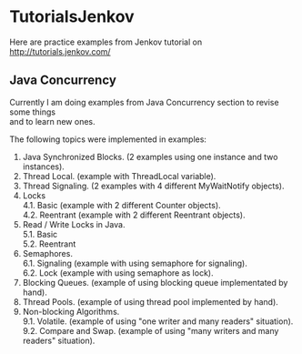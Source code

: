 # TutorialsJenkov
Here are practice examples from Jenkov tutorial on http://tutorials.jenkov.com/

## Java Concurrency
Currently I am doing examples from Java Concurrency section to revise some things<br>
 and to learn new ones.

The following topics were implemented in examples:
  1. Java Synchronized Blocks. (2 examples using one instance and two instances).
  2. Thread Local. (example with ThreadLocal variable).
  3. Thread Signaling. (2 examples with 4 different MyWaitNotify objects).
  4. Locks<br>
  4.1. Basic (example with 2 different Counter objects).<br>
  4.2. Reentrant (example with 2 different Reentrant objects).<br>
  5. Read / Write Locks in Java.<br>
  5.1. Basic<br>
  5.2. Reentrant<br>
  6. Semaphores.<br>
  6.1. Signaling (example with using semaphore for signaling).<br>
  6.2. Lock (example with using semaphore as lock). <br>
  7. Blocking Queues. (example of using blocking queue implementated by hand).
  8. Thread Pools. (example of using thread pool implemented by hand).
  9. Non-blocking Algorithms.<br>
  9.1. Volatile. (example of using "one writer and many readers" situation).<br>
  9.2. Compare and Swap. (example of using "many writers and many readers" situation).<br>
  
  
